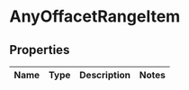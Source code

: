 # AnyOffacetRangeItem

## Properties
Name | Type | Description | Notes
------------ | ------------- | ------------- | -------------
